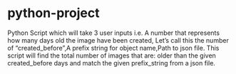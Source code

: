 # python-project
Python Script which will take 3 user inputs i.e. A number that represents how many days old the image have been created, Let’s call this the number of “created_before”,A prefix string for object name,Path to json file. 
This script will find the total number of images that are: older than the given created_before days and match the given prefix_string from a json file.
